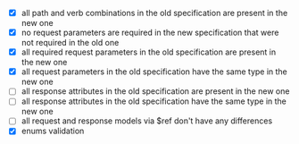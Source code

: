 - [X] all path and verb combinations in the old specification are present in the new one
- [X] no request parameters are required in the new specification that were not required in the old one
- [X] all required request parameters in the old specification are present in the new one
- [X] all request parameters in the old specification have the same type in the new one
- [ ] all response attributes in the old specification are present in the new one
- [ ] all response attributes in the old specification have the same type in the new one
- [ ] all request and response models via $ref don't have any differences
- [X] enums validation